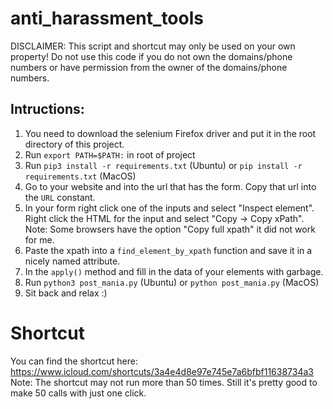 # anti_harassment_tools

DISCLAIMER: This script and shortcut may only be used on your own property! Do not use this code if you do not own the domains/phone numbers or have permission from the owner of the domains/phone numbers.  

## Intructions:
1. You need to download the selenium Firefox driver and put it in the root directory of this project.
2. Run `export PATH=$PATH:` in root of project
3. Run `pip3 install -r requirements.txt` (Ubuntu) or `pip install -r requirements.txt` (MacOS)
4. Go to your website and into the url that has the form. Copy that url into the `URL` constant.
5. In your form right click one of the inputs and select "Inspect element". Right click the HTML for the input and select "Copy -> Copy xPath". Note: Some browsers have the option "Copy full xpath" it did not work for me.
6. Paste the xpath into a `find_element_by_xpath` function and save it in a nicely named attribute.
7. In the `apply()` method and fill in the data of your elements with garbage.
8. Run `python3 post_mania.py` (Ubuntu) or `python post_mania.py` (MacOS)
9. Sit back and relax :)

# Shortcut
You can find the shortcut here: https://www.icloud.com/shortcuts/3a4e4d8e97e745e7a6bfbf11638734a3
Note: The shortcut may not run more than 50 times. Still it's pretty good to make 50 calls with just one click.